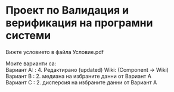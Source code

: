 
# Проект по Валидация и верификация на програмни системи

Вижте условието в файла Условие.pdf  

Моите варианти са:  
Вариант А: : 4. Редактирано (updated) Wiki: (Component -> Wiki)  
Вариант B : 2. медиана на избраните данни от Вариант А  
Вариант C : 2. дисперсия на избраните данни от Вариант А  

